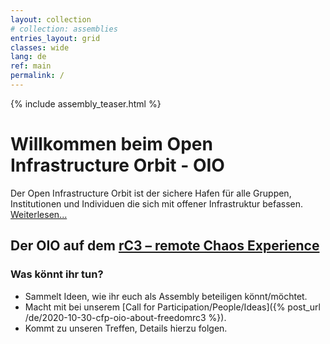 ```yaml
---
layout: collection
# collection: assemblies
entries_layout: grid
classes: wide
lang: de
ref: main
permalink: /
---
```

{% include assembly_teaser.html %}


Willkommen beim Open Infrastructure Orbit - OIO
=========================================

Der Open Infrastructure Orbit ist der sichere Hafen für alle Gruppen, Institutionen und Individuen die sich mit offener Infrastruktur befassen. [Weiterlesen...](/about)

Der OIO auf dem [rC3 – remote Chaos Experience](https://events.ccc.de/2020/09/04/rc3-remote-chaos-experience/)
---------

### Was könnt ihr tun?

* Sammelt Ideen, wie ihr euch als Assembly beteiligen könnt/möchtet.
* Macht mit bei unserem [Call for Participation/People/Ideas]({% post_url /de/2020-10-30-cfp-oio-about-freedomrc3 %}).
* Kommt zu unseren Treffen, Details hierzu folgen.


<!--Diese Communities sind Teil unseres Orbits:
--------
-->
